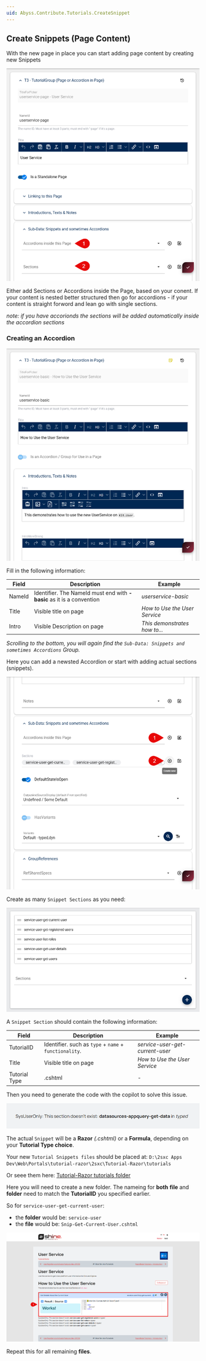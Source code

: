 ```yaml
---
uid: Abyss.Contribute.Tutorials.CreateSnippet
---
```


## Create Snippets (Page Content)

With the new page in place you can start adding page content by creating new Snippets

<img src="./assets/create-snippets-group.png" class="glow">

Either add Sections or Accordions inside the Page, based on your conent. If your content is nested better structured then go for accordions - if your content is straight forword and lean go with single sections.

_note: if you have accorionds the sections will be added automatically inside the accordion sections_

### Creating an Accordion

<img src="./assets/create-snippet-accordion.png" class="glow">

Fill in the following information:

|Field|Description|Example|
|-----|-----------|-------|
|NameId|Identifier. The NameId must end with **-basic** as it is a convention|_userservice-basic_|
|Title|Visible title on page|_How to Use the User Service_|
|Intro|Visible Description on page|_This demonstrates how to..._|

_Scrolling to the bottom, you will again find the `Sub-Data: Snippets and sometimes Accordions` Group._

Here you can add a newsted Accordion or start with adding actual sections (snippets).

<img src="./assets/create-snippet-section.png" class="glow">

Create as many `Snippet Sections` as you need:

<img src="./assets/created-snippet-sections.png" class="glow">

A `Snippet Section` should contain the following information:

|Field|Description|Example|
|-----|-----------|-------|
|TutorialID|Identifier. such as `type` + `name` + `functionality`.|_service-user-get-current-user_|
|Title|Visible title on page|_How to Use the User Service_|
|Tutorial Type|.cshtml|-|

Then you need to generate the code with the copilot to solve this issue.

<img src="assets/typed-error-message.png" class="glow">

The actual `Snippet` will be a **Razor** _(.cshtml)_ or a **Formula**, depending on your **Tutorial Type choice**.

Your new `Tutorial Snippets files` should be placed at: `D:\2sxc Apps Dev\Web\Portals\tutorial-razor\2sxc\Tutorial-Razor\tutorials`

Or seee them here: [Tutorial-Razor tutorials folder](https://github.com/2sic/app-tutorial-razor/tree/master/tutorials)

Here you will need to create a new folder. The nameing for **both** **file** and **folder** need to match the **TutorialID** you specified earlier.

So for `service-user-get-current-user`:
- the **folder** would be: `service-user`
- the **file** would be: `Snip-Get-Current-User.cshtml`

<img src="./assets/result-finished-snippet.png" class="full-width glow">

Repeat this for all remaining **files**.

